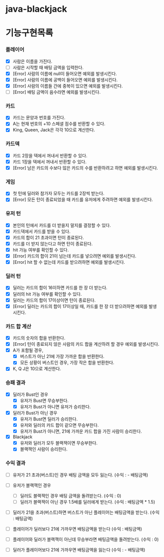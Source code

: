 # java-blackjack

# 기능구현목록

### 플레이어

- [x] 사람은 이름을 가진다.
- [ ] 사람은 시작할 때 배팅 금액을 입력한다.  
- [x] [Error] 사람의 이름에 null이 들어오면 예외를 발생시킨다.
- [x] [Error] 사람의 이름에 공백이 들어오면 예외를 발생시킨다.
- [x] [Error] 사람의 이름들 간에 중복이 있으면 예외를 발생시킨다.
- [ ] [Error] 배팅 금액이 음수라면 예외를 발생시킨다.

### 카드

- [x] 카드는 문양과 번호를 가진다.
- [x] A는 현재 번호의 +10 스페셜 점수를 반환할 수 있다.
- [x] King, Queen, Jack은 각각 10으로 계산한다.

### 카드덱
- [x] 카드 2장을 덱에서 꺼내서 반환할 수 있다.
- [x] 카드 1장을 덱에서 꺼내서 반환할 수 있다.
- [x] [Error] 남은 카드의 수보다 많은 카드의 수를 반환하려고 하면 예외를 발생시킨다.

### 게임

- [x] 첫 턴에 딜러와 참가자 모두는 카드를 2장씩 받는다.
- [x] [Error] 모든 턴이 종료되었을 때 카드를 유저에게 주려하면 예외를 발생시킨다.

### 유저 턴

- [x] 본인의 턴에서 카드를 더 받을지 말지를 결정할 수 있다.
- [x] 카드덱에서 카드를 받을 수 있다.
- [x] 카드의 합이 21 초과이면 턴이 종료된다.
- [x] 카드를 더 받지 않는다고 하면 턴이 종료된다.
- [x] hit 가능 여부를 확인할 수 있다.
- [x] [Error] 카드의 합이 21이 넘는데 카드를 넣으려면 예외를 발생시킨다.
- [x] [Error] hit 할 수 없는데 카드를 받으려하면 예외를 발생시킨다.

### 딜러 턴

- [x] 딜러는 카드의 합이 16이하면 카드를 한 장 더 받는다.
- [x] 딜러의 hit 가능 여부를 확인할 수 있다.
- [x] 딜러는 카드의 합이 17이상이면 턴이 종료된다.
- [x] [Error] 딜러는 카드의 합이 17이상일 때, 카드를 한 장 더 받으려하면 예외를 발생시킨다.

### 카드 합 계산

- [x] 카드의 숫자의 합을 반환한다.
- [x] [Error] 턴이 종료되지 않은 사람의 카드 합을 계산하려 할 경우 예외를 발생시킨다.
- [x] A가 포함될 경우,
    - [x] 버스트가 아닌 21에 가장 가까운 합을 반환한다.
    - [x] 모든 상황이 버스트인 경우, 가장 작은 합을 반환한다.
- [x] K, Q J은 10으로 계산한다.

### 승패 결과

- [x] 딜러가 Bust인 경우
    - [x] 유저가 Bust면 무승부한다.
    - [x] 유저가 Bust가 아니면 유저가 승리한다.
- [x] 딜러가 Bust가 아닌 경우
    - [x] 유저가 Bust면 딜러가 승리한다.
    - [x] 유저와 딜러의 카드 합이 같으면 무승부한다.
    - [x] 유저가 Bust가 아니면, 21에 가까운 카드 합을 가진 사람이 승리한다.
- [x] Blackjack
    - [x] 유저와 딜러가 모두 블랙잭이면 무승부한다.
    - [x] 블랙잭인 사람이 승리한다.

### 수익 결과

- [ ] 유저가 21 초과(버스트)인 경우 배팅 금액을 모두 잃는다. (수익 : - 배팅금액)
- [ ] 유저가 블랙잭인 경우
  - [ ] 딜러도 블랙잭인 경우 배팅 금액을 돌려받는다. (수익 : 0)
  - [ ] 딜러가 블랙잭이 아닌 경우 1.5배를 딜러에게 받는다. (수익 : 배팅금액 * 1.5)
- [ ] 딜러가 21을 초과(버스트)하면 버스트가 아닌 플레이어는 배팅금액을 받는다. (수익 : 배팅금액)
- [ ] 플레이어가 딜러보다 21에 가까우면 배팅금액을 받는다 (수익 : 배팅금액)
- [ ] 플레이어와 딜러가 블랙잭이 아닌데 무승부라면 배팅금액을 돌려받는다. (수익 : 0)
- [ ] 딜러가 플레이어보다 21에 가까우면 배팅금액을 잃는다 (수익 : - 배팅금액)


